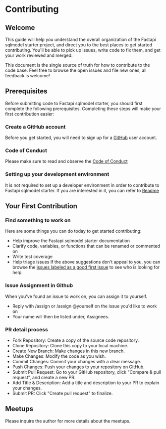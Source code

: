 # Contributing

## Welcome

This guide will help you understand the overall organization of the Fastapi sqlmodel starter project, and direct you to the best places to get started contributing. You'll be able to pick up issues, write code to fix them, and get your work reviewed and merged.

This document is the single source of truth for how to contribute to the code base. Feel free to browse the open issues and file new ones, all feedback is welcome!

## Prerequisites
Before submitting code to Fastapi sqlmodel starter, you should first complete the following prerequisites. Completing these steps will make your first contribution easier:

### Create a GitHub account
Before you get started, you will need to sign up for a [GitHub](http://github.com/signup) user account.

### Code of Conduct
Please make sure to read and observe the [Code of Conduct](https://github.com/tyvekzhang/fastapi-sqlmodel-starter?tab=coc-ov-file)

### Setting up your development environment
It is not required to set up a developer environment in order to contribute to Fastapi sqlmodel starter.
If you are interested in it, you can refer to [Readme](https://github.com/tyvekzhang/fastapi-sqlmodel-starter/blob/main/README.md)

## Your First Contribution

### Find something to work on
Here are some things you can do today to get started contributing:
- Help improve the Fastapi sqlmodel starter documentation
- Clarify code, variables, or functions that can be renamed or commented on
- Write test coverage
- Help triage issues
If the above suggestions don't appeal to you, you can browse the [issues labeled as a good first issue](https://github.com/tyvekzhang/fastapi-sqlmodel-starter/issues) to see who is looking for help.

### Issue Assignment in Github
When you've found an issue to work on, you can assign it to yourself.
- Reply with /assign or /assign @yourself on the issue you'd like to work on
- Your name will then be listed under, Assignees.

### PR detail process
- Fork Repository: Create a copy of the source code repository.
- Clone Repository: Clone this copy to your local machine.
- Create New Branch: Make changes in this new branch.
- Make Changes: Modify the code as you wish.
- Commit Changes: Commit your changes with a clear message.
- Push Changes: Push your changes to your repository on GitHub.
- Submit Pull Request: Go to your GitHub repository, click "Compare & pull request", and create a new PR.
- Add Title & Description: Add a title and description to your PR to explain your changes.
- Submit PR: Click "Create pull request" to finalize.

## Meetups
Please inquire the author for more details about the meetups.